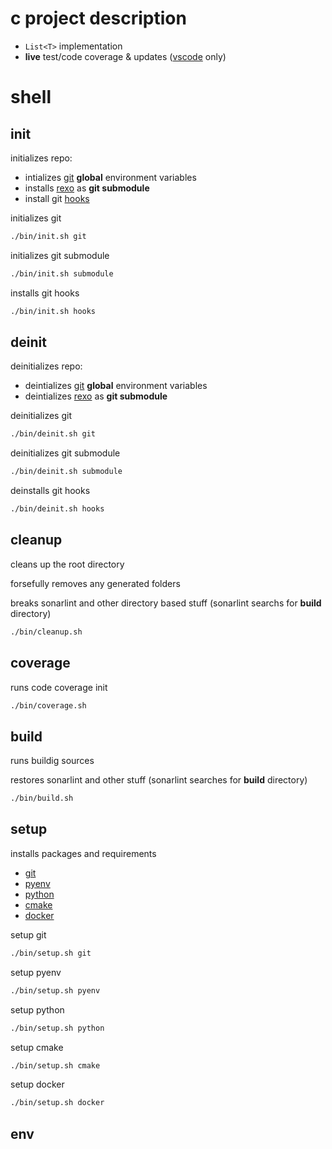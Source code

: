 # c project description

- `List<T>` implementation
- **live** test/code coverage & updates ([vscode](https://code.visualstudio.com/) only)

# shell

## init

initializes repo:

- intializes [git](https://git-scm.com) **global** environment variables
- installs [rexo](https://github.com/christophercrouzet/rexo) as **git submodule**
- install git [hooks](https://git-scm.com/book/en/v2/Customizing-Git-Git-Hooks)

initializes git

```sh
./bin/init.sh git
```

initializes git submodule

```sh
./bin/init.sh submodule
```

installs git hooks

```sh
./bin/init.sh hooks
```

## deinit

deinitializes repo:

- deintializes [git](https://git-scm.com) **global** environment variables
- deintializes [rexo](https://github.com/christophercrouzet/rexo) as **git submodule**

deinitializes git

```sh
./bin/deinit.sh git
```

deinitializes git submodule

```sh
./bin/deinit.sh submodule
```

deinstalls git hooks

```sh
./bin/deinit.sh hooks
```

## cleanup

cleans up the root directory

forsefully removes any generated folders

breaks sonarlint and other directory based stuff (sonarlint searchs for **build** directory)

```sh
./bin/cleanup.sh
```

## coverage

runs code coverage init
 
```sh
./bin/coverage.sh
```

## build

runs buildig sources

restores sonarlint and other stuff (sonarlint searches for **build** directory)

```sh
./bin/build.sh
```

## setup

installs packages and requirements

- [git](https://git-scm.com)
- [pyenv](https://github.com/pyenv/pyenv)
- [python](https://www.python.org)
- [cmake](https://cmake.org)
- [docker](https://docker.com)

setup git

```sh
./bin/setup.sh git
```

setup pyenv

```sh
./bin/setup.sh pyenv
```

setup python

```sh
./bin/setup.sh python
```

setup cmake

```sh
./bin/setup.sh cmake
```

setup docker

```sh
./bin/setup.sh docker
```

## env